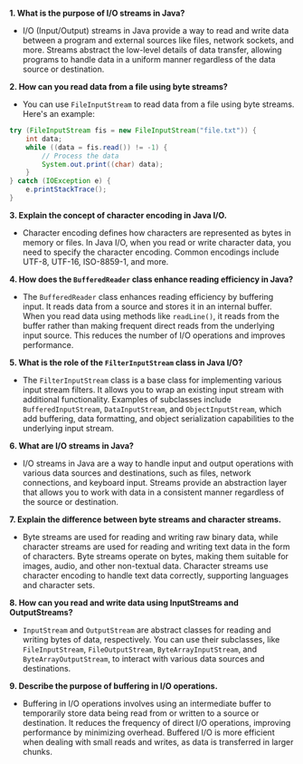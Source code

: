 
**1. What is the purpose of I/O streams in Java?**
   - I/O (Input/Output) streams in Java provide a way to read and write data between a program and external sources like files, network sockets, and more. Streams abstract the low-level details of data transfer, allowing programs to handle data in a uniform manner regardless of the data source or destination.

**2. How can you read data from a file using byte streams?**
   - You can use `FileInputStream` to read data from a file using byte streams. Here's an example:
   ```java
   try (FileInputStream fis = new FileInputStream("file.txt")) {
       int data;
       while ((data = fis.read()) != -1) {
           // Process the data
           System.out.print((char) data);
       }
   } catch (IOException e) {
       e.printStackTrace();
   }
   ```

**3. Explain the concept of character encoding in Java I/O.**
   - Character encoding defines how characters are represented as bytes in memory or files. In Java I/O, when you read or write character data, you need to specify the character encoding. Common encodings include UTF-8, UTF-16, ISO-8859-1, and more.

**4. How does the `BufferedReader` class enhance reading efficiency in Java?**
   - The `BufferedReader` class enhances reading efficiency by buffering input. It reads data from a source and stores it in an internal buffer. When you read data using methods like `readLine()`, it reads from the buffer rather than making frequent direct reads from the underlying input source. This reduces the number of I/O operations and improves performance.

**5. What is the role of the `FilterInputStream` class in Java I/O?**
   - The `FilterInputStream` class is a base class for implementing various input stream filters. It allows you to wrap an existing input stream with additional functionality. Examples of subclasses include `BufferedInputStream`, `DataInputStream`, and `ObjectInputStream`, which add buffering, data formatting, and object serialization capabilities to the underlying input stream.

**6. What are I/O streams in Java?**
   - I/O streams in Java are a way to handle input and output operations with various data sources and destinations, such as files, network connections, and keyboard input. Streams provide an abstraction layer that allows you to work with data in a consistent manner regardless of the source or destination.

**7. Explain the difference between byte streams and character streams.**
   - Byte streams are used for reading and writing raw binary data, while character streams are used for reading and writing text data in the form of characters. Byte streams operate on bytes, making them suitable for images, audio, and other non-textual data. Character streams use character encoding to handle text data correctly, supporting languages and character sets.

**8. How can you read and write data using InputStreams and OutputStreams?**
   - `InputStream` and `OutputStream` are abstract classes for reading and writing bytes of data, respectively. You can use their subclasses, like `FileInputStream`, `FileOutputStream`, `ByteArrayInputStream`, and `ByteArrayOutputStream`, to interact with various data sources and destinations.

**9. Describe the purpose of buffering in I/O operations.**
   - Buffering in I/O operations involves using an intermediate buffer to temporarily store data being read from or written to a source or destination. It reduces the frequency of direct I/O operations, improving performance by minimizing overhead. Buffered I/O is more efficient when dealing with small reads and writes, as data is transferred in larger chunks.
